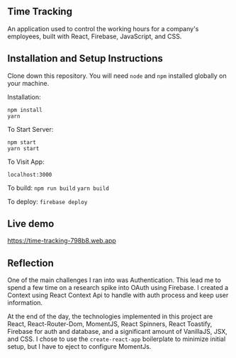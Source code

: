 ## Time Tracking

An application used to control the working hours for a company's employees, built with React, Firebase, JavaScript, and CSS.


## Installation and Setup Instructions

Clone down this repository. You will need `node` and `npm` installed globally on your machine.  

Installation:

`npm install`  
`yarn`

To Start Server:

`npm start`  
`yarn start`  

To Visit App:

`localhost:3000`  

To build:
`npm run build`
`yarn build`

To deploy: 
`firebase deploy`

## Live demo

https://time-tracking-798b8.web.app

## Reflection
One of the main challenges I ran into was Authentication. This lead me to spend a few time on a research spike into OAuth using Firebase. I created a Context using React Context Api to handle with auth process and keep user information.

At the end of the day, the technologies implemented in this project are React, React-Router-Dom, MomentJS, React Spinners, React Toastify, Firebase for auth and database, and a significant amount of VanillaJS, JSX, and CSS. I chose to use the `create-react-app` boilerplate to minimize initial setup, but I have to eject to configure MomentJs.